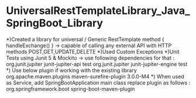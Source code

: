 # UniversalRestTemplateLibrary_Java_SpringBoot_Library

*)Created a library for universal / Generic RestTemplate method { handleExchange() } -> capable of calling any external API with HTTP methods POST,GET,UPDATE,DELETE
*)Used Custom Exceptions
*)Unit Tests using Junit 5 & Mockito -> use following dependencies for that :
    <dependency>
			<groupId>org.junit.jupiter</groupId>
			<artifactId>junit-jupiter-api</artifactId>
			<scope>test</scope>
		</dependency>
		<dependency>
			<groupId>org.junit.jupiter</groupId>
			<artifactId>junit-jupiter-engine</artifactId>
			<scope>test</scope>
		</dependency>
*) Use below plugin if working with the existing library
   <plugin>
				<groupId>org.apache.maven.plugins</groupId>
				<artifactId>maven-surefire-plugin</artifactId>
				<version>3.0.0-M4</version>
			</plugin>
 *) When used as Service, add SpringBootApplication main class
   replace plugin as follows :
      <plugin>
				<groupId>org.springframework.boot</groupId>
				<artifactId>spring-boot-maven-plugin</artifactId>
			</plugin>
    
